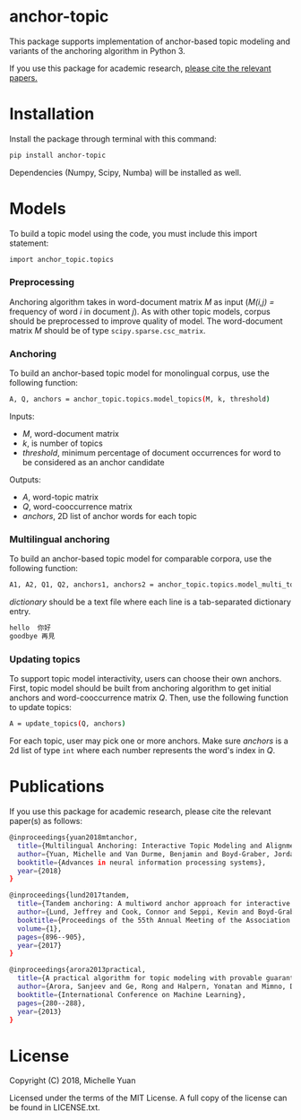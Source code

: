 # anchor-topic

This package supports implementation of anchor-based topic modeling and variants of the anchoring algorithm in Python 3. 

If you use this package for academic research, [please cite the relevant papers.](http://github.com/forest-snow#publications)

# Installation

Install the package through terminal with this command: 
```sh
pip install anchor-topic 
```
Dependencies (Numpy, Scipy, Numba) will be installed as well.

# Models

To build a topic model using the code, you must include this import statement:
```sh
import anchor_topic.topics
```

### Preprocessing 
Anchoring algorithm takes in word-document matrix _M_ as input (_M(i,j) =_ frequency of word _i_ in document _j_).  As with other topic models, corpus should be preprocessed to improve quality of model.  The word-document matrix _M_ should be of type ```scipy.sparse.csc_matrix```.

### Anchoring
To build an anchor-based topic model for monolingual corpus, use the following function: 
```sh
A, Q, anchors = anchor_topic.topics.model_topics(M, k, threshold)
```
Inputs: 
- _M_, word-document matrix
- _k_, is number of topics
- _threshold_, minimum percentage of document occurrences for word to be considered as an anchor candidate

Outputs:
- _A_, word-topic matrix
- _Q_, word-cooccurrence matrix
- _anchors_, 2D list of anchor words for each topic  

### Multilingual anchoring
To build an anchor-based topic model for comparable corpora, use the following function: 
```sh
A1, A2, Q1, Q2, anchors1, anchors2 = anchor_topic.topics.model_multi_topics(M1, M2, k, threshold1, threshold2, dictionary)
```
_dictionary_ should be a text file where each line is a tab-separated dictionary entry.
```sh
hello  你好
goodbye 再見
```

### Updating topics
To support topic model interactivity, users can choose their own anchors.  First, topic model should be built from anchoring algorithm to get initial anchors and word-cooccurrence matrix _Q_.  Then, use the following function to update topics: 
```sh 
A = update_topics(Q, anchors)
```
For each topic, user may pick one or more anchors.  Make sure _anchors_ is a 2d list of type ```int``` where each number represents the word's index in _Q_.

# Publications

If you use this package for academic research, please cite the relevant paper(s) as follows:
```sh
@inproceedings{yuan2018mtanchor,
  title={Multilingual Anchoring: Interactive Topic Modeling and Alignment Across Languages},
  author={Yuan, Michelle and Van Durme, Benjamin and Boyd-Graber, Jordan},
  booktitle={Advances in neural information processing systems},
  year={2018}
}

@inproceedings{lund2017tandem,
  title={Tandem anchoring: A multiword anchor approach for interactive topic modeling},
  author={Lund, Jeffrey and Cook, Connor and Seppi, Kevin and Boyd-Graber, Jordan},
  booktitle={Proceedings of the 55th Annual Meeting of the Association for Computational Linguistics (Volume 1: Long Papers)},
  volume={1},
  pages={896--905},
  year={2017}
}

@inproceedings{arora2013practical,
  title={A practical algorithm for topic modeling with provable guarantees},
  author={Arora, Sanjeev and Ge, Rong and Halpern, Yonatan and Mimno, David and Moitra, Ankur and Sontag, David and Wu, Yichen and Zhu, Michael},
  booktitle={International Conference on Machine Learning},
  pages={280--288},
  year={2013}
}
```
# License
Copyright (C) 2018, Michelle Yuan

Licensed under the terms of the MIT License. A full copy of the license can be found in LICENSE.txt.

